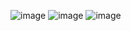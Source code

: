 ![image](https://github.com/rolando1803/Node.js---jonmircha/assets/55965131/a786cc67-6793-4a9b-878f-f79e7f16a35a)
![image](https://github.com/rolando1803/Node.js---jonmircha/assets/55965131/e1fde9d7-7d60-4f54-9777-a24bc87749fc)
![image](https://github.com/rolando1803/Node.js---jonmircha/assets/55965131/80bd9cd7-0b5c-41e0-b448-5d7f0ef606ca)
